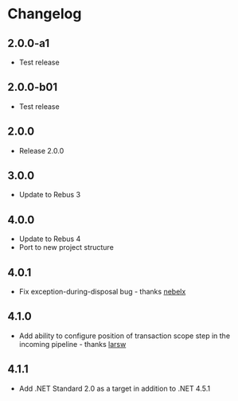 # Changelog

## 2.0.0-a1

* Test release

## 2.0.0-b01

* Test release

## 2.0.0

* Release 2.0.0

## 3.0.0

* Update to Rebus 3

## 4.0.0

* Update to Rebus 4
* Port to new project structure

## 4.0.1

* Fix exception-during-disposal bug - thanks [nebelx]

## 4.1.0

* Add ability to configure position of transaction scope step in the incoming pipeline - thanks [larsw]

## 4.1.1

* Add .NET Standard 2.0 as a target in addition to .NET 4.5.1

[larsw]: https://github.com/larsw
[nebelx]: https://github.com/nebelx
